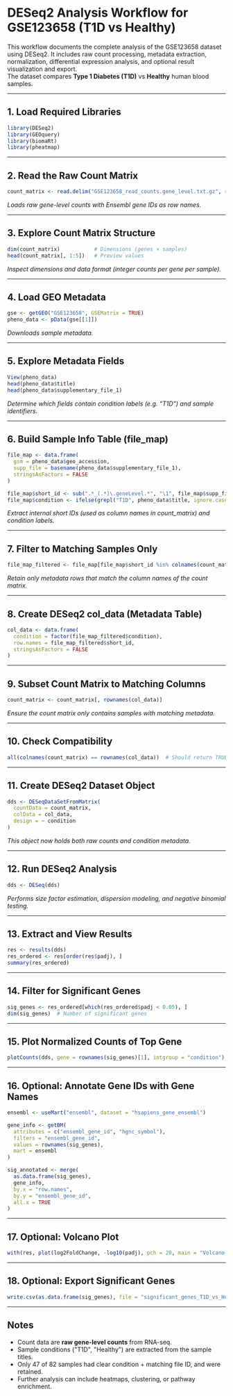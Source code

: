 # DESeq2 Analysis Workflow for GSE123658 (T1D vs Healthy)

This workflow documents the complete analysis of the GSE123658 dataset using DESeq2. It includes raw count processing, metadata extraction, normalization, differential expression analysis, and optional result visualization and export.  
The dataset compares **Type 1 Diabetes (T1D)** vs **Healthy** human blood samples.

---

## 1. Load Required Libraries

```r
library(DESeq2)
library(GEOquery)
library(biomaRt)
library(pheatmap)
```

---

## 2. Read the Raw Count Matrix

```r
count_matrix <- read.delim("GSE123658_read_counts.gene_level.txt.gz", row.names = 1)
```

*Loads raw gene-level counts with Ensembl gene IDs as row names.*

---

## 3. Explore Count Matrix Structure

```r
dim(count_matrix)           # Dimensions (genes × samples)
head(count_matrix[, 1:5])   # Preview values
```

*Inspect dimensions and data format (integer counts per gene per sample).*

---

## 4. Load GEO Metadata

```r
gse <- getGEO("GSE123658", GSEMatrix = TRUE)
pheno_data <- pData(gse[[1]])
```

*Downloads sample metadata.*

---

## 5. Explore Metadata Fields

```r
View(pheno_data)
head(pheno_data$title)
head(pheno_data$supplementary_file_1)
```

*Determine which fields contain condition labels (e.g. “T1D”) and sample identifiers.*

---

## 6. Build Sample Info Table (file_map)

```r
file_map <- data.frame(
  gsm = pheno_data$geo_accession,
  supp_file = basename(pheno_data$supplementary_file_1),
  stringsAsFactors = FALSE
)

file_map$short_id <- sub(".*_(.*)\.geneLevel.*", "\1", file_map$supp_file)
file_map$condition <- ifelse(grepl("T1D", pheno_data$title, ignore.case = TRUE), "T1D", "Healthy")
```

*Extract internal short IDs (used as column names in count_matrix) and condition labels.*

---

## 7. Filter to Matching Samples Only

```r
file_map_filtered <- file_map[file_map$short_id %in% colnames(count_matrix), ]
```

*Retain only metadata rows that match the column names of the count matrix.*

---

## 8. Create DESeq2 col_data (Metadata Table)

```r
col_data <- data.frame(
  condition = factor(file_map_filtered$condition),
  row.names = file_map_filtered$short_id,
  stringsAsFactors = FALSE
)
```

---

## 9. Subset Count Matrix to Matching Columns

```r
count_matrix <- count_matrix[, rownames(col_data)]
```

*Ensure the count matrix only contains samples with matching metadata.*

---

## 10. Check Compatibility

```r
all(colnames(count_matrix) == rownames(col_data))  # Should return TRUE
```

---

## 11. Create DESeq2 Dataset Object

```r
dds <- DESeqDataSetFromMatrix(
  countData = count_matrix,
  colData = col_data,
  design = ~ condition
)
```

*This object now holds both raw counts and condition metadata.*

---

## 12. Run DESeq2 Analysis

```r
dds <- DESeq(dds)
```

*Performs size factor estimation, dispersion modeling, and negative binomial testing.*

---

## 13. Extract and View Results

```r
res <- results(dds)
res_ordered <- res[order(res$padj), ]
summary(res_ordered)
```

---

## 14. Filter for Significant Genes

```r
sig_genes <- res_ordered[which(res_ordered$padj < 0.05), ]
dim(sig_genes)  # Number of significant genes
```

---

## 15. Plot Normalized Counts of Top Gene

```r
plotCounts(dds, gene = rownames(sig_genes)[1], intgroup = "condition")
```

---

## 16. Optional: Annotate Gene IDs with Gene Names

```r
ensembl <- useMart("ensembl", dataset = "hsapiens_gene_ensembl")

gene_info <- getBM(
  attributes = c("ensembl_gene_id", "hgnc_symbol"),
  filters = "ensembl_gene_id",
  values = rownames(sig_genes),
  mart = ensembl
)

sig_annotated <- merge(
  as.data.frame(sig_genes),
  gene_info,
  by.x = "row.names",
  by.y = "ensembl_gene_id",
  all.x = TRUE
)
```

---

## 17. Optional: Volcano Plot

```r
with(res, plot(log2FoldChange, -log10(padj), pch = 20, main = "Volcano Plot"))
```

---

## 18. Optional: Export Significant Genes

```r
write.csv(as.data.frame(sig_genes), file = "significant_genes_T1D_vs_Healthy.csv")
```

---

## Notes

- Count data are **raw gene-level counts** from RNA-seq.
- Sample conditions ("T1D", "Healthy") are extracted from the sample titles.
- Only 47 of 82 samples had clear condition + matching file ID, and were retained.
- Further analysis can include heatmaps, clustering, or pathway enrichment.
